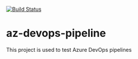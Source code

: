 [![Build Status](https://dev.azure.com/zaigr/Production/_apis/build/status/aw-production%20-%20CI?branchName=master)](https://dev.azure.com/zaigr/Production/_build/latest?definitionId=2&branchName=master)
# az-devops-pipeline

This project is used to test Azure DevOps pipelines
